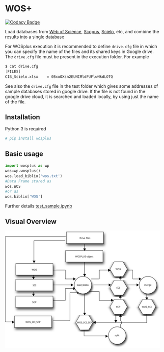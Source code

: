 # WOS+

[![Codacy Badge](https://api.codacy.com/project/badge/Grade/e9e840f8451e4894884c70a6759ff3a6)](https://www.codacy.com/app/restrepo/WOSplus?utm_source=github.com&amp;utm_medium=referral&amp;utm_content=restrepo/WOSplus&amp;utm_campaign=Badge_Grade) 

Load databases from [Web of Science](https://www.webofknowledge.com), [Scopus](https://www.scopus.com), [Scielo](https://www.webofknowledge.com), etc, and combine the results into a single database

For WOSplus execution it is recommended to define `drive.cfg` file in which you can specify the name of the files and its shared keys in Google drive. The `drive.cfg` file must be present in the execution folder. For example
``` bash
$ cat drive.cfg
[FILES]
CIB_Scielo.xlsx    = 0BxoOXsn2EUNIMldPUFlwNkdLOTQ
```
See also the `drive.cfg` file in the test folder which gives some addresses of sample databases stored in google drive. If the file is not found in the google drive cloud, it is searched and loaded locally, by using just the name of the file.
## Installation
Python 3 is required
``` bash
# pip install wosplus
```

## Basic usage
```python
import wosplus as wp
wos=wp.wosplus() 
wos.load_biblio('wos.txt')
#Data Frame stored as
wos.WOS
#or as
wos.biblio['WOS']
```
Further details [test_sample.ipynb](https://github.com/restrepo/WOSplus/blob/master/test_sample.ipynb)

<!-- mv diagram to http://interactive.blockdiag.com and links as in https://github.com/jupyter/docker-stacks -->

## Visual Overview
![design](./internal/inherit-diagram.svg)
